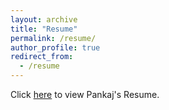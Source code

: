 ```yaml
---
layout: archive
title: "Resume"
permalink: /resume/
author_profile: true
redirect_from:
  - /resume
---
```


Click [here](https://github.com/PankajPradeep/PankajPradeep.github.io/blob/main/files/Resume_Pankaj_March_BioinfoDS.pdf) to view Pankaj's Resume.
